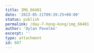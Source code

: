 ```yaml
---
title: IMG_66481
date: '2013-05-21T09:39:25+00:00'
status: publish
permalink: /day-7-hong-kong/img_66481
author: 'Dylan Pavelko'
excerpt: ''
type: attachment
id: 607
---
```

<!DOCTYPE html PUBLIC "-//W3C//DTD HTML 4.0 Transitional//EN" "http://www.w3.org/TR/REC-html40/loose.dtd">
<?xml encoding="UTF-8">
